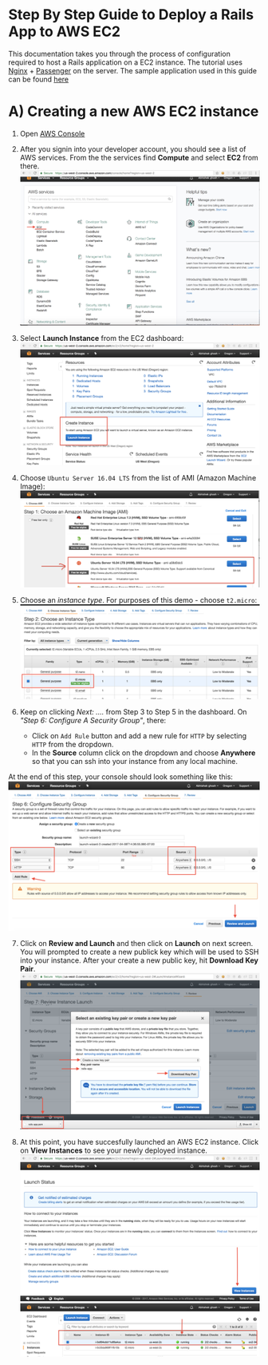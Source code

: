 # Step By Step Guide to Deploy a Rails App to AWS EC2

This documentation takes you through the process of configuration required to host a Rails application on a EC2 instance. The tutorial uses [Nginx](https://www.nginx.com/resources/wiki/) + [Passenger](https://www.phusionpassenger.com/library/) on the server. The sample application used in this guide can be found [here](https://github.com/ghoshabhi/Sample-Photo-Webapp)

# A) Creating a new AWS EC2 instance

1. Open [AWS Console](https://aws.amazon.com/console/)
2. After you signin into your developer account, you should see a list of AWS services. From the the services find **Compute** and select **EC2** from there. 
![aws_step_1](https://raw.githubusercontent.com/ghoshabhi/cdn/master/AWS_1.png "AWS Dashboard")

3. Select **Launch Instance** from the EC2 dashboard: 
![aws_step_2](https://github.com/ghoshabhi/cdn/blob/master/AWS_2.png?raw=true "Launch Instance")

4. Choose `Ubuntu Server 16.04 LTS` from the list of AMI (Amazon Machine Image):
![aws_step_3](https://github.com/ghoshabhi/cdn/blob/master/AWS_3.png?raw=true "Choose AMI")

5. Choose an _instance type_. For purposes of this demo - choose `t2.micro`: 
![aws_step_4](https://github.com/ghoshabhi/cdn/blob/master/AWS_4.png?raw=true "t2.micro")

6. Keep on clicking _Next: ...._ from Step 3 to Step 5 in the dashboard. On _"Step 6: Configure A Security Group"_, there:
   - Click on `Add Rule` button and add a new rule for `HTTP` by selecting `HTTP` from the dropdown. 
   - In the **Source** column click on the dropdown and choose **Anywhere** so that you can ssh into your instance from any local machine. 
  
  At the end of this step, your console should look something like this:
  ![aws_step_5](https://github.com/ghoshabhi/cdn/blob/master/AWS_5.png?raw=true "Add http rule")

7. Click on **Review and Launch** and then click on **Launch** on next screen. You will prompted to create a new publick key which will be used to SSH into your instance. After your create a new public key, hit **Download Key Pair**.
![aws_step_6](https://github.com/ghoshabhi/cdn/blob/master/AWS_6.png?raw=true "Generate Public Key")

8. At this point, you have succesfully launched an AWS EC2 instance. Click on **View Instances** to see your newly deployed instance.
![aws_step_7](https://github.com/ghoshabhi/cdn/blob/master/AWS_7.png?raw=true "View Instances")
![aws_step_8](https://github.com/ghoshabhi/cdn/blob/master/AWS_8.png?raw=true "Dashboard")
